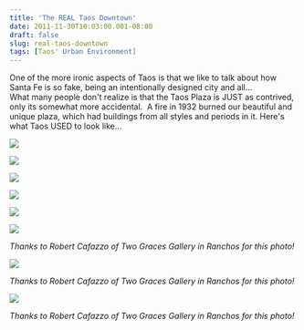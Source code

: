 ```yaml
---
title: 'The REAL Taos Downtown'
date: 2011-11-30T10:03:00.001-08:00
draft: false
slug: real-taos-downtown
tags: [Taos' Urban Environment]
---
```


One of the more ironic aspects of Taos is that we like to talk about how Santa Fe is so fake, being an intentionally designed city and all...  
What many people don't realize is that the Taos Plaza is JUST as contrived, only its somewhat more accidental.  A fire in 1932 burned our beautiful and unique plaza, which had buildings from all styles and periods in it. Here's what Taos USED to look like...  
  

![](/images/blog/legacy/G8_0570.JPG)

  

![](/images/blog/legacy/G8_0578.JPG)

  
  
  

![](/images/blog/legacy/G8_1371.JPG)

  

![](/images/blog/legacy/G8_1590.JPG)

  

![](/images/blog/legacy/Kit+Carson+House+Portal.jpg)

![](/images/blog/legacy/Cafazzo+Taos+1.jpg)

_Thanks to Robert Cafazzo of Two Graces Gallery in Ranchos for this photo!_

![](/images/blog/legacy/getimage-2.exe.jpeg)

_Thanks to Robert Cafazzo of Two Graces Gallery in Ranchos for this photo!_

  

![](/images/blog/legacy/getimage-3.exe.jpeg)

_Thanks to Robert Cafazzo of Two Graces Gallery in Ranchos for this photo!_